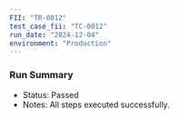 ```yaml
---
FII: "TR-0012"
test_case_fii: "TC-0012"
run_date: "2024-12-04"
environment: "Production"
---
```

### Run Summary
- Status: Passed
- Notes: All steps executed successfully.
